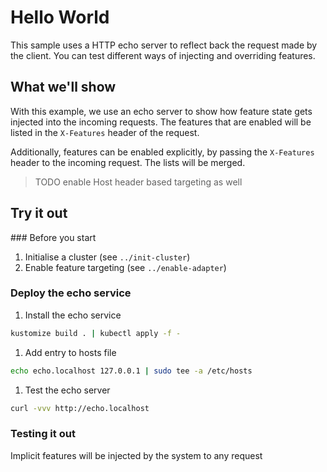 # Hello World

This sample uses a HTTP echo server to reflect back the request made by the
client. You can test different ways of injecting and overriding features.

## What we'll show

With this example, we use an echo server to show how feature state gets
injected into the incoming requests. The features that are enabled will be
listed in the `X-Features` header of the request.

Additionally, features can be enabled explicitly, by passing the `X-Features`
header to the incoming request. The lists will be merged.

> TODO enable Host header based targeting as well

## Try it out

### Before you start

1. Initialise a cluster (see `../init-cluster`)
2. Enable feature targeting (see `../enable-adapter`)

### Deploy the echo service

1. Install the echo service

```bash
kustomize build . | kubectl apply -f -
```

1. Add entry to hosts file

```sh
echo echo.localhost 127.0.0.1 | sudo tee -a /etc/hosts
```

1. Test the echo server

```sh
curl -vvv http://echo.localhost
```

### Testing it out

Implicit features will be injected by the system to any request
